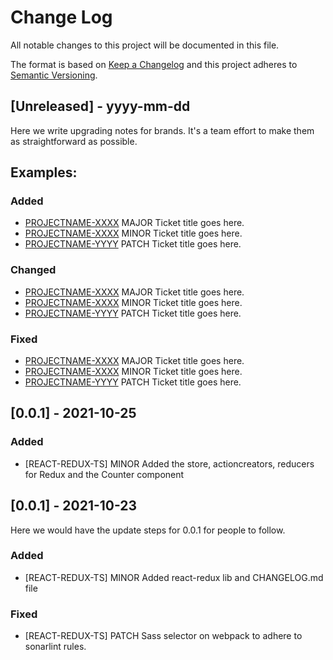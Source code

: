 
# Change Log
All notable changes to this project will be documented in this file.
 
The format is based on [Keep a Changelog](http://keepachangelog.com/)
and this project adheres to [Semantic Versioning](http://semver.org/).
 
## [Unreleased] - yyyy-mm-dd
 
Here we write upgrading notes for brands. It's a team effort to make them as
straightforward as possible.
## Examples:
### Added
- [PROJECTNAME-XXXX](http://tickets.projectname.com/browse/PROJECTNAME-XXXX)
  MAJOR Ticket title goes here.
- [PROJECTNAME-XXXX](http://tickets.projectname.com/browse/PROJECTNAME-XXXX)
  MINOR Ticket title goes here.
- [PROJECTNAME-YYYY](http://tickets.projectname.com/browse/PROJECTNAME-YYYY)
  PATCH Ticket title goes here.
 
### Changed
 - [PROJECTNAME-XXXX](http://tickets.projectname.com/browse/PROJECTNAME-XXXX)
  MAJOR Ticket title goes here.
- [PROJECTNAME-XXXX](http://tickets.projectname.com/browse/PROJECTNAME-XXXX)
  MINOR Ticket title goes here.
- [PROJECTNAME-YYYY](http://tickets.projectname.com/browse/PROJECTNAME-YYYY)
  PATCH Ticket title goes here.

### Fixed
 - [PROJECTNAME-XXXX](http://tickets.projectname.com/browse/PROJECTNAME-XXXX)
  MAJOR Ticket title goes here.
- [PROJECTNAME-XXXX](http://tickets.projectname.com/browse/PROJECTNAME-XXXX)
  MINOR Ticket title goes here.
- [PROJECTNAME-YYYY](http://tickets.projectname.com/browse/PROJECTNAME-YYYY)
  PATCH Ticket title goes here.


## [0.0.1] - 2021-10-25
### Added
 - [REACT-REDUX-TS]
   MINOR Added the store, actioncreators, reducers for Redux and the Counter component

## [0.0.1] - 2021-10-23
  
Here we would have the update steps for 0.0.1 for people to follow.
 
### Added
 - [REACT-REDUX-TS]
   MINOR Added react-redux lib and CHANGELOG.md file
 
### Fixed
 
- [REACT-REDUX-TS]
  PATCH Sass selector on webpack to adhere to sonarlint rules.
 